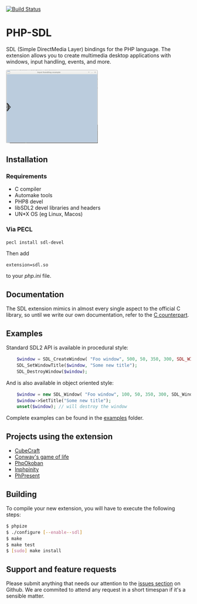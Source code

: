 
[![Build Status](https://travis-ci.org/Ponup/php-sdl.svg?branch=master)](https://travis-ci.org/Ponup/php-sdl)

PHP-SDL
=======

SDL (Simple DirectMedia Layer) bindings for the PHP language. The extension allows you to create multimedia desktop applications with windows, input handling, events, and more.

[<img src="input-handling-example.gif" width="250" />](input-handling-example.gif)

## Installation

### Requirements

* C compiler
* Automake tools
* PHP8 devel
* libSDL2 devel libraries and headers
* UN*X OS (eg Linux, Macos)

### Via PECL

```bash
pecl install sdl-devel
```

Then add 

```
extension=sdl.so
```
to your _php.ini_ file.

## Documentation

The SDL extension mimics in almost every single aspect to the official C library, so until we write our own documentation, refer to the [C counterpart](https://wiki.libsdl.org/APIByCategory).

## Examples

Standard SDL2 API is available in procedural style:

```php
    $window = SDL_CreateWindow( "Foo window", 500, 50, 350, 300, SDL_WINDOW_SHOWN+SDL_WINDOW_RESIZABLE);
    SDL_SetWindowTitle($window, "Some new title");
    SDL_DestroyWindow($window);
```

And is also available in object oriented style:

```php
    $window = new SDL_Window( "Foo window", 100, 50, 350, 300, SDL_Window::SHOWN|SDL_Window::RESIZABLE);
    $window->SetTitle("Some new title");
    unset($window); // will destroy the window
```

Complete examples can be found in the [examples](examples) folder.

## Projects using the extension

* [CubeCraft](https://github.com/Ponup/cubecraft)
* [Conway's game of life](https://github.com/Ponup/conways-game-of-life)
* [PhpOkoban](https://github.com/b-viguier/PhpOkoban)
* [Inphpinity](https://github.com/b-viguier/Inphpinity)
* [PhPresent](https://github.com/b-viguier/PhPresent)

## Building

To compile your new extension, you will have to execute the following steps:

```bash
$ phpize
$ ./configure [--enable--sdl] 
$ make
$ make test
$ [sudo] make install
```

## Support and feature requests

Please submit anything that needs our attention to the [issues section](https://github.com/php-sdl/extension/issues) on Github. We are commited to attend any request in a short timespan if it's a sensible matter.



